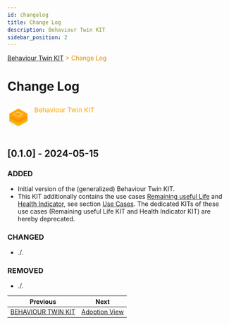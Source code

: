 ```yaml
---
id: changelog
title: Change Log
description: Behaviour Twin KIT
sidebar_position: 2
---
```


<!-- DEACTIVATED FOR DOCUSAURUS FROM HERE -->

<span style="font-size:14px;color:rgb(222,140,0);">[Behaviour Twin KIT](./overview.md) > Change Log</span>

# Change Log

<!-- DEACTIVATED FOR DOCUSAURUS TO HERE -->

<!-- VARIANT FOR DOCUSAURUS FROM HERE

<div style={{display:'block'}}>
  <div style={{display:'inline-block', verticalAlign:'top'}}>

![Behaviour Twin KIT banner](../../../static/img/kit-icons/behaviour-twin-kit-icon-mini.png)

  </div>
  <div style={{display:'inline-block', fontSize:17, color:'rgb(255,166,1)', marginLeft:7, verticalAlign:'top', paddingTop:6}}>
Behaviour Twin KIT
  </div>
</div>

VARIANT FOR DOCUSAURUS TO HERE -->

<!-- DEACTIVATED FOR DOCUSAURUS FROM HERE -->

<div style="display:block;">
  <div style="display:inline-block;vertical-align:top;">

![Behaviour Twin KIT banner](../../../static/img/kit-icons/behaviour-twin-kit-icon-mini.png)

  </div>
  <div style="display:inline-block;font-size:15px;color:rgb(255,166,1);margin-left:7px;vertical-align:top;padding-top:8px;">
Behaviour Twin KIT
  </div>
</div>

<!-- DEACTIVATED FOR DOCUSAURUS TO HERE -->

<!-- END OF HEADER -->

## [0.1.0] - 2024-05-15

### ADDED

- Initial version of the (generalized) Behaviour Twin KIT.
- This KIT additionally contains the use cases [Remaining useful Life](use-cases/rul/overview.md)
  and [Health Indicator](use-cases/hi/overview.md), see section [Use Cases](use-cases/overview.md).
  The dedicated KITs of these use cases (Remaining useful Life KIT and Health Indicator KIT)
  are hereby deprecated.

### CHANGED

- ./.

### REMOVED

- ./.

<!-- START OF FOOTER -->

<!-- DEACTIVATED FOR DOCUSAURUS FROM HERE -->

| Previous | Next |
| -------- | ---- |
| [BEHAVIOUR TWIN KIT](./overview.md) | [Adoption View](adoption-view/overview.md) |

<!-- DEACTIVATED FOR DOCUSAURUS TO HERE -->
